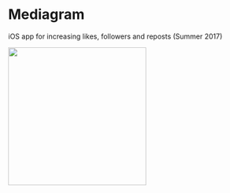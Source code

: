 # Mediagram
iOS app for increasing likes, followers and reposts (Summer 2017)

<img src="https://preview.ibb.co/dLJX6p/gram.jpg" width="280"> 
